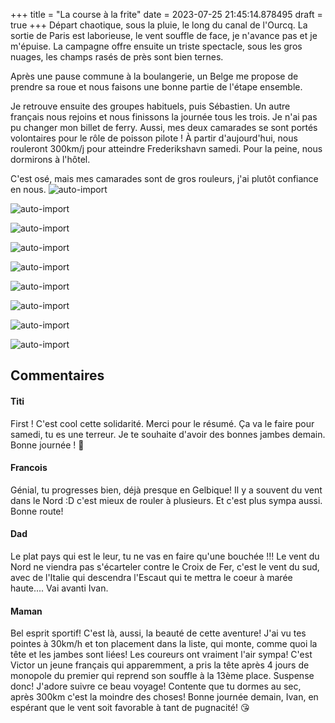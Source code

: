 +++
title = "La course à la frite"
date = 2023-07-25 21:45:14.878495
draft = true
+++
Départ chaotique, sous la pluie, le long du canal de l'Ourcq.
La sortie de Paris est laborieuse, le vent souffle de face, je n'avance pas et je m'épuise. La campagne offre ensuite un triste spectacle, sous les gros nuages, les champs rasés de près sont bien ternes.

Après une pause commune à la boulangerie, un Belge me propose de prendre sa roue et nous faisons une bonne partie de l'étape ensemble.

Je retrouve ensuite des groupes habituels, puis Sébastien. Un autre français nous rejoins et nous finissons la journée tous les trois. Je n'ai pas pu changer mon billet de ferry. Aussi, mes deux camarades se sont portés volontaires pour le rôle de poisson pilote ! À partir d'aujourd'hui, nous rouleront 300km/j pour atteindre Frederikshavn samedi. Pour la peine, nous dormirons à l'hôtel.

C'est osé, mais mes camarades sont de gros rouleurs, j'ai plutôt confiance en nous.
![auto-import](https://thumbsnap.com/i/j55KsNGa.jpg)

![auto-import](https://thumbsnap.com/i/pysgLY4d.jpg)

![auto-import](https://thumbsnap.com/i/oqm6CU2C.jpg)

![auto-import](https://thumbsnap.com/i/DiM8yewx.jpg)

![auto-import](https://thumbsnap.com/i/txxcGTvb.jpg)

![auto-import](https://thumbsnap.com/i/mTyoqHDY.jpg)

![auto-import](https://thumbsnap.com/i/3nQB6jzL.jpg)

![auto-import](https://thumbsnap.com/i/dvTCtnJZ.jpg)

![auto-import](https://thumbsnap.com/i/9fxY9HvT.jpg)
## Commentaires
#### Titi
First !
C'est cool cette solidarité. Merci pour le résumé. Ça va le faire pour samedi, tu es une terreur. Je te souhaite d'avoir des bonnes jambes demain. Bonne journée ! 👋
#### Francois
Génial, tu progresses bien, déjà presque en Gelbique! Il y a souvent du vent dans le Nord :D c'est mieux de rouler à plusieurs. Et c'est plus sympa aussi. Bonne route!
#### Dad
Le plat pays qui est le leur, tu ne vas en faire qu'une bouchée !!!
Le vent du Nord ne viendra pas s'écarteler contre le Croix de Fer, c'est le vent du sud, avec de l'Italie qui descendra l'Escaut qui te mettra le coeur à marée haute....
Vai avanti Ivan.
#### Maman
Bel esprit sportif!  C'est là, aussi, la beauté de cette aventure! J'ai vu tes pointes à 30km/h et ton placement dans la liste, qui monte, comme quoi la tête et les jambes sont liées! Les coureurs ont vraiment l'air sympa! C'est Victor un jeune français qui apparemment, a pris la tête après 4 jours de monopole du premier qui reprend son souffle à la 13ème place. Suspense donc! J'adore suivre ce beau voyage! Contente que tu dormes au sec, après 300km c'est la moindre des choses!
Bonne journée demain, Ivan, en espérant que le vent soit favorable à tant de pugnacité! 😘
